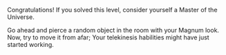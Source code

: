 Congratulations! If you solved this level, consider yourself a Master of the Universe. 

Go ahead and pierce a random object in the room with your Magnum look. Now, try to move it from afar; Your telekinesis habilities might have just started working.
